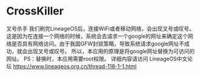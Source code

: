 # CrossKiller
叉号杀手
我们刷完LineageOS后，连接WiFi或者移动网络，会出现叉号或叹号。这是因为在连接一个网络的时候，系统会去请求一个google的网址来确定这个网络是否具有网络访问。由于我国GFW封锁策略，导致系统请求google网址不成功，就会出现叉号或叹号。
所以，本应用的原理是将google网址替换为可访问的网址。
PS：替换时，本应用需要root权限。
详细内容请访问 LineageOS中文论坛 https://www.lineageos.org.cn/thread-118-1-1.html

